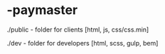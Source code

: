 # -paymaster

./public - folder for clients [html, js, css/css.min] 

./dev - folder for developers [html, scss, gulp, bem]

